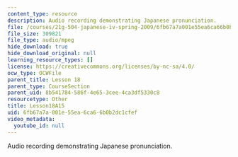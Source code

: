 ```yaml
---
content_type: resource
description: Audio recording demonstrating Japanese pronunciation.
file: /courses/21g-504-japanese-iv-spring-2009/6fb67a7a001e55ea6ca66b0b2dc1cfef_Lesson18A15.mp3
file_size: 309821
file_type: audio/mpeg
hide_download: true
hide_download_original: null
learning_resource_types: []
license: https://creativecommons.org/licenses/by-nc-sa/4.0/
ocw_type: OCWFile
parent_title: Lesson 18
parent_type: CourseSection
parent_uid: 8b541784-586f-4e65-3cee-4ca3df5330c8
resourcetype: Other
title: Lesson18A15
uid: 6fb67a7a-001e-55ea-6ca6-6b0b2dc1cfef
video_metadata:
  youtube_id: null
---
```

Audio recording demonstrating Japanese pronunciation.
